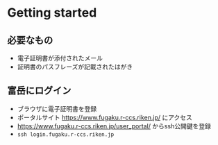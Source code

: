 # Getting started
## 必要なもの
* 電子証明書が添付されたメール
* 証明書のパスフレーズが記載されたはがき

## 富岳にログイン
* ブラウザに電子証明書を登録
* ポータルサイト https://www.fugaku.r-ccs.riken.jp/ にアクセス
* https://www.fugaku.r-ccs.riken.jp/user_portal/ からssh公開鍵を登録
* `ssh login.fugaku.r-ccs.riken.jp`

